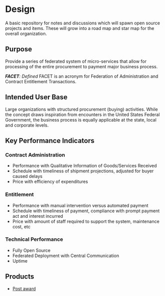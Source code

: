 # Design

A basic repository for notes and discussions which will spawn open source projects and items. These will grow into a road map and star map for the overall organization.

## Purpose

Provide a series of federated system of micro-services that allow for processing of the entire procurement to payment major business process.

_**FACET**: Defined_ FACET is an acronym for Federation of Administration and Contract Entitlement Transactions.

## Intended User Base

Large organizations with structured procurement (buying) activities. While the concept draws inspiration from encounters in the United States Federal Government, the business process is equally applicable at the state, local and corporate levels.

## Key Performance Indicators

### Contract Administration

- Performance with Qualitative Information of Goods/Services Received
- Schedule with timeliness of shipment projections, adjusted for buyer caused delays
- Price with efficiency of expenditures

### Entitlement

- Performance with manual intervention versus automated payment
- Schedule with timeliness of payment, compliance with prompt payment act and interest incurred
- Price with amount of staff required to support the system, maintenance cost, etc

### Technical Performance

- Fully Open Source
- Federated Deployment with Central Communication
- Uptime

## Products

- [Post award](post_award.md)

